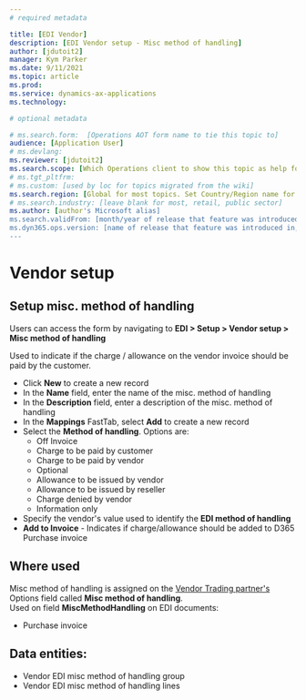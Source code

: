 ```yaml
---
# required metadata

title: [EDI Vendor]
description: [EDI Vendor setup - Misc method of handling]
author: [jdutoit2]
manager: Kym Parker
ms.date: 9/11/2021
ms.topic: article
ms.prod: 
ms.service: dynamics-ax-applications
ms.technology: 

# optional metadata

# ms.search.form:  [Operations AOT form name to tie this topic to]
audience: [Application User]
# ms.devlang: 
ms.reviewer: [jdutoit2]
ms.search.scope: [Which Operations client to show this topic as help for, to be set by content strategist, see list here: https://microsoft.sharepoint.com/teams/DynDoc/_layouts/15/WopiFrame.aspx?sourcedoc={23419e1c-eb64-42e9-aa9b-79875b428718}&action=edit&wd=target%28Core%20Dynamics%20AX%20CP%20requirements%2Eone%7C4CC185C0%2DEFAA%2D42CD%2D94B9%2D8F2A45E7F61A%2FVersions%20list%20for%20docs%20topics%7CC14BE630%2D5151%2D49D6%2D8305%2D554B5084593C%2F%29]
# ms.tgt_pltfrm: 
# ms.custom: [used by loc for topics migrated from the wiki]
ms.search.region: [Global for most topics. Set Country/Region name for localizations]
# ms.search.industry: [leave blank for most, retail, public sector]
ms.author: [author's Microsoft alias]
ms.search.validFrom: [month/year of release that feature was introduced in, in format yyyy-mm-dd]
ms.dyn365.ops.version: [name of release that feature was introduced in, see list here: https://microsoft.sharepoint.com/teams/DynDoc/_layouts/15/WopiFrame.aspx?sourcedoc={23419e1c-eb64-42e9-aa9b-79875b428718}&action=edit&wd=target%28Core%20Dynamics%20AX%20CP%20requirements%2Eone%7C4CC185C0%2DEFAA%2D42CD%2D94B9%2D8F2A45E7F61A%2FVersions%20list%20for%20docs%20topics%7CC14BE630%2D5151%2D49D6%2D8305%2D554B5084593C%2F%29]
---
```


# Vendor setup
## Setup misc. method of handling

Users can access the form by navigating to **EDI > Setup > Vendor setup > Misc method of handling**

Used to indicate if the charge / allowance on the vendor invoice should be paid by the customer. <br>

- Click **New** to create a new record
-	In the **Name** field, enter the name of the misc. method of handling
-	In the **Description** field, enter a description of the misc. method of handling
-	In the **Mappings** FastTab, select **Add** to create a new record
-	Select the **Method of handling**. Options are: <br>
    - Off Invoice
    - Charge to be paid by customer
    - Charge to be paid by vendor
    - Optional
    - Allowance to be issued by vendor
    - Allowance to be issued by reseller
    - Charge denied by vendor
    - Information only
-	Specify the vendor's value used to identify the **EDI method of handling**
-	**Add to Invoice** - Indicates if charge/allowance should be added to D365 Purchase invoice

## Where used
Misc method of handling is assigned on the [Vendor Trading partner's](../Trading%20partner.md) Options field called **Misc method of handling**. <br>
Used on field **MiscMethodHandling** on EDI documents:
- Purchase invoice

## Data entities:
- Vendor EDI misc method of handling group
- Vendor EDI misc method of handling lines
